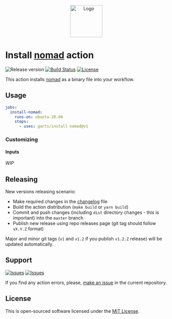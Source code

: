 <p align="center">
  <img src="https://hsto.org/webt/35/4-/o-/354-o-9pgi-abkq7d5mxu_-jxyc.png" alt="Logo" width="100" />
</p>

# Install [nomad][nomad] action

![Release version][badge_release_version]
[![Build Status][badge_build]][link_build]
[![License][badge_license]][link_license]

This action installs [nomad][nomad] as a binary file into your workflow.

## Usage

```yaml
jobs:
  install-nomad:
    runs-on: ubuntu-20.04
    steps:
      - uses: gacts/install-nomad@v1
```

### Customizing

#### Inputs

_WIP_

## Releasing

New versions releasing scenario:

- Make required changes in the [changelog](CHANGELOG.md) file
- Build the action distribution (`make build` or `yarn build`)
- Commit and push changes (including `dist` directory changes - this is important) into the `master` branch
- Publish new release using repo releases page (git tag should follow `vX.Y.Z` format)

Major and minor git tags (`v1` and `v1.2` if you publish `v1.2.Z` release) will be updated automatically.

## Support

[![Issues][badge_issues]][link_issues]
[![Issues][badge_pulls]][link_pulls]

If you find any action errors, please, [make an issue][link_create_issue] in the current repository.

## License

This is open-sourced software licensed under the [MIT License][link_license].

[badge_build]:https://img.shields.io/github/workflow/status/gacts/install-nomad/tests?maxAge=30
[badge_release_version]:https://img.shields.io/github/release/gacts/install-nomad.svg?maxAge=30
[badge_license]:https://img.shields.io/github/license/gacts/install-nomad.svg?longCache=true
[badge_release_date]:https://img.shields.io/github/release-date/gacts/install-nomad.svg?maxAge=180
[badge_commits_since_release]:https://img.shields.io/github/commits-since/gacts/install-nomad/latest.svg?maxAge=45
[badge_issues]:https://img.shields.io/github/issues/gacts/install-nomad.svg?maxAge=45
[badge_pulls]:https://img.shields.io/github/issues-pr/gacts/install-nomad.svg?maxAge=45

[link_build]:https://github.com/gacts/install-nomad/actions
[link_license]:https://github.com/gacts/install-nomad/blob/master/LICENSE
[link_issues]:https://github.com/gacts/install-nomad/issues
[link_create_issue]:https://github.com/gacts/install-nomad/issues/new
[link_pulls]:https://github.com/gacts/install-nomad/pulls

[nomad]:https://github.com/hashicorp/nomad
